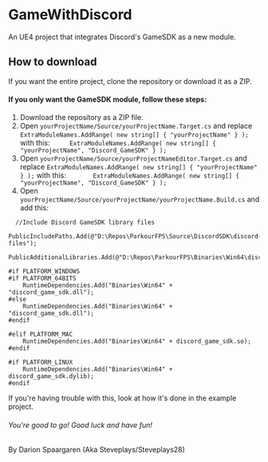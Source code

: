 # GameWithDiscord
 An UE4 project that integrates Discord's GameSDK as a new module.
 
## How to download
 If you want the entire project, clone the repository or download it as a ZIP.
 
#### If you only want the GameSDK module, follow these steps:
 1. Download the repository as a ZIP file.
 2. Open `yourProjectName/Source/yourProjectName.Target.cs` and replace `ExtraModuleNames.AddRange( new string[] { "yourProjectName" } );` with this: `		ExtraModuleNames.AddRange( new string[] { "yourProjectName", "Discord_GameSDK" } );`
 3. Open `yourProjectName/Source/yourProjectNameEditor.Target.cs` and replace `ExtraModuleNames.AddRange( new string[] { "yourProjectName" } );` with this: `		ExtraModuleNames.AddRange( new string[] { "yourProjectName", "Discord_GameSDK" } );`
 4. Open `yourProjectName/Source/yourProjectName/yourProjectName.Build.cs` and add this:

```
  //Include Discord GameSDK library files
		PublicIncludePaths.Add(@"D:\Repos\ParkourFPS\Source\DiscordSDK\discord-files");
		PublicAdditionalLibraries.Add(@"D:\Repos\ParkourFPS\Binaries\Win64\discord_game_sdk.dll.lib");

#if PLATFORM_WINDOWS
#if PLATFORM_64BITS
    RuntimeDependencies.Add("Binaries\Win64" + "discord_game_sdk.dll");
#else
    RuntimeDependencies.Add("Binaries\Win64" + "discord_game_sdk.dll");
#endif

#elif PLATFORM_MAC
    RuntimeDependencies.Add("Binaries\Win64" + discord_game_sdk.so);
#endif

#if PLATFORM_LINUX
    RuntimeDependencies.Add("Binaries\Win64" + discord_game_sdk.dylib);
#endif
```
If you're having trouble with this, look at how it's done in the example project.

###### You're good to go! Good luck and have fun!

By Darion Spaargaren (Aka Steveplays/Steveplays28)
